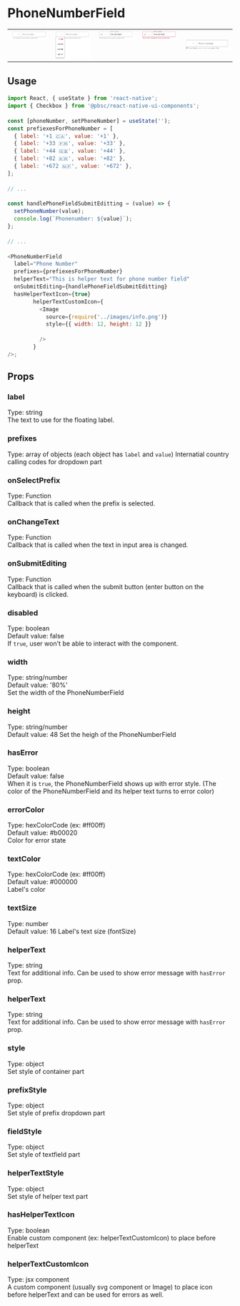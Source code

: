 # PhoneNumberField

<table >
   <tr>
      <td valign="top"><img src="./resources/phonefield.png" alt="PhoneNumberField" /></td>
      <td valign="top"><img src="./resources/phonefield_prefix_open.png" alt="PhoneNumberField when prefix dropdown is open" /></td>
      <td valign="top"><img src="./resources/phonefield_value.png" alt="PhoneNumberField with value" /></td>
      <td valign="top"><img src="./resources/phonefield_error.png" alt="PhoneNumberField with error" /></td>
      <td><img src="./resources/phonefield_icon_with_helperText.png" alt="PhoneNumberField with icon and helpertext" /></td>
  </tr>
</table>

## Usage

```js
import React, { useState } from 'react-native';
import { Checkbox } from '@pbsc/react-native-ui-components';

const [phoneNumber, setPhoneNumber] = useState('');
const prefiexesForPhoneNumber = [
  { label: '+1 🇨🇦', value: '+1' },
  { label: '+33 🇫🇷', value: '+33' },
  { label: '+44 🇬🇧', value: '+44' },
  { label: '+82 🇰🇷', value: '+82' },
  { label: '+672 🇳🇫', value: '+672' },
];

// ...

const handlePhoneFieldSubmitEditting = (value) => {
  setPhoneNumber(value);
  console.log(`Phonenumber: ${value}`);
};

// ...

<PhoneNumberField
  label="Phone Number"
  prefixes={prefiexesForPhoneNumber}
  helperText="This is helper text for phone number field"
  onSubmitEditing={handlePhoneFieldSubmitEditting}
  hasHelperTextIcon={true}
        helperTextCustomIcon={
          <Image
            source={require('../images/info.png')}
            style={{ width: 12, height: 12 }}

          />
        }
/>;
```

## Props

### label

Type: string <br/>
The text to use for the floating label.

### prefixes

Type: array of objects (each object has `label` and `value`)
Internatial country calling codes for dropdown part

### onSelectPrefix

Type: Function <br/>
Callback that is called when the prefix is selected.

### onChangeText

Type: Function <br/>
Callback that is called when the text in input area is changed.

### onSubmitEditing

Type: Function <br/>
Callback that is called when the submit button (enter button on the keyboard) is clicked.

### disabled

Type: boolean <br/>
Default value: false <br/>
If `true`, user won't be able to interact with the component.

### width

Type: string/number <br/>
Default value: '80%' <br/>
Set the width of the PhoneNumberField

### height

Type: string/number <br/>
Default value: 48
Set the heigh of the PhoneNumberField

### hasError

Type: boolean <br/>
Default value: false <br/>
When it is `true`, the PhoneNumberField shows up with error style. (The color of the PhoneNumberField and its helper text turns to error color)

### errorColor

Type: hexColorCode (ex: #ff00ff) <br/>
Default value: #b00020 <br/>
Color for error state

### textColor

Type: hexColorCode (ex: #ff00ff) <br/>
Default value: #000000 <br/>
Label's color

### textSize

Type: number <br/>
Default value: 16
Label's text size (fontSize)

### helperText

Type: string <br/>
Text for additional info. Can be used to show error message with `hasError` prop.

### helperText

Type: string <br/>
Text for additional info. Can be used to show error message with `hasError` prop.

### style

Type: object <br/>
Set style of container part

### prefixStyle

Type: object <br/>
Set style of prefix dropdown part

### fieldStyle

Type: object <br/>
Set style of textfield part

### helperTextStyle

Type: object <br/>
Set style of helper text part

### hasHelperTextIcon
Type: boolean <br/>
Enable custom component (ex: helperTextCustomIcon) to place before helperText

### helperTextCustomIcon
Type: jsx component <br/>
A custom component (usually svg component or Image) to place icon before helperText and can be used for errors as well.
